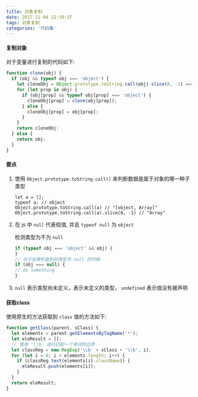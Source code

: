 ```yaml
---
title: 对象复制
date: 2017-11-04 12:39:37
tags: 对象复制
categories: '代码集'
---
```


#### 复制对象

对于变量进行复制的代码如下:

```javascript
function clone(obj) {
  if (obj && typeof obj === 'object') {
    let cloneObj = Object.prototype.toString.call(obj).slice(8, -1) === 'Array' ? [] : {};
    for (let prop in obj) {
      if (obj[prop] && typeof obj[prop] === 'object') {
        cloneObj[prop] = clone(obj[prop]);
      } else {
        cloneObj[prop] = obj[prop];    
      }
    }
    return cloneObj;
  } else {
    return obj;
  }
}
```

#### 要点

1. 使用 `Object.prototype.toString.call()` 来判断数据是属于对象的哪一种子类型

   ```
   let a = [];
   typeof a; // object
   Object.prototype.toString.call(a) // "[object, Array]"
   Object.prototype.toString.call(a).slice(8, -1) // "Array"
   ```

2. 在 js 中 `null` 代表假值, 并且 `typeof null` 为 `object`

   检测类型为不为 `null`

   ```javascript
   if (typeof obj === 'object' && obj) {
   }
   // 对于如果检查到的类型为 null 的时候
   if (obj === null) {
   // do something      
   }
   ```

3.  `null` 表示类型尚未定义，表示未定义的类型， `undefined` 表示值没有被声明

#### 获取class

使用原生的方法获取到 `class` 值的方法如下:

```javascript
function getClass(parent, sClass) {
  let elements = parent.getElementsByTagName('*');
  let eleResult = [];
  // 使用 '\\b' 进行匹配一个单词的边界
  let classReg = new RegExp('\\b' + sClass + '\\b', i);
  for (let i = 0; i < elements.length; i++) {
    if (classReg.test(elements[i].className)) {
      eleResult.push(elements[i]);
    }
  }
  return eleResult;
}
```

